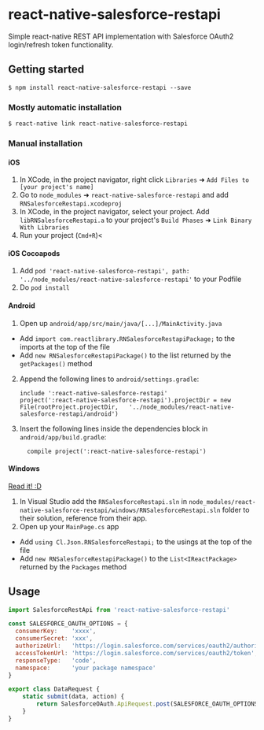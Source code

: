 # react-native-salesforce-restapi

Simple react-native REST API implementation with Salesforce OAuth2 login/refresh token functionality.

## Getting started

`$ npm install react-native-salesforce-restapi --save`

### Mostly automatic installation

`$ react-native link react-native-salesforce-restapi`

### Manual installation


#### iOS

1. In XCode, in the project navigator, right click `Libraries` ➜ `Add Files to [your project's name]`
2. Go to `node_modules` ➜ `react-native-salesforce-restapi` and add `RNSalesforceRestapi.xcodeproj`
3. In XCode, in the project navigator, select your project. Add `libRNSalesforceRestapi.a` to your project's `Build Phases` ➜ `Link Binary With Libraries`
4. Run your project (`Cmd+R`)<

#### iOS Cocoapods

1. Add `pod 'react-native-salesforce-restapi', path: '../node_modules/react-native-salesforce-restapi'` to your Podfile
2. Do `pod install`

#### Android

1. Open up `android/app/src/main/java/[...]/MainActivity.java`
  - Add `import com.reactlibrary.RNSalesforceRestapiPackage;` to the imports at the top of the file
  - Add `new RNSalesforceRestapiPackage()` to the list returned by the `getPackages()` method
2. Append the following lines to `android/settings.gradle`:
  	```
  	include ':react-native-salesforce-restapi'
  	project(':react-native-salesforce-restapi').projectDir = new File(rootProject.projectDir, 	'../node_modules/react-native-salesforce-restapi/android')
  	```
3. Insert the following lines inside the dependencies block in `android/app/build.gradle`:
  	```
      compile project(':react-native-salesforce-restapi')
  	```

#### Windows
[Read it! :D](https://github.com/ReactWindows/react-native)

1. In Visual Studio add the `RNSalesforceRestapi.sln` in `node_modules/react-native-salesforce-restapi/windows/RNSalesforceRestapi.sln` folder to their solution, reference from their app.
2. Open up your `MainPage.cs` app
  - Add `using Cl.Json.RNSalesforceRestapi;` to the usings at the top of the file
  - Add `new RNSalesforceRestapiPackage()` to the `List<IReactPackage>` returned by the `Packages` method


## Usage

```javascript
import SalesforceRestApi from 'react-native-salesforce-restapi'

const SALESFORCE_OAUTH_OPTIONS = {
  consumerKey:    'xxxx',
  consumerSecret: 'xxx',
  authorizeUrl:   'https://login.salesforce.com/services/oauth2/authorize',
  accessTokenUrl: 'https://login.salesforce.com/services/oauth2/token',
  responseType:   'code',
  namespace:      'your package namespace'
}

export class DataRequest {
    static submit(data, action) {
        return SalesforceOAuth.ApiRequest.post(SALESFORCE_OAUTH_OPTIONS, '/endpoint', {data})
    }
}

```
